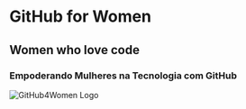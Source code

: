 # GitHub for Women
## Women who love code
### Empoderando Mulheres na Tecnologia com GitHub

![GitHub4Women Logo](https://github.com/user-attachments/assets/19a80664-a2d6-40b7-b5c6-f6035c30c17b)
